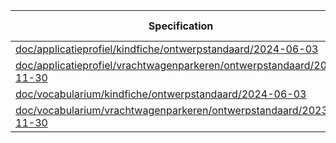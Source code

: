 | Specification | autotranslate | context | rdf | html | respec | shacl | webuniversum | uml-extractor | stakeholders |
| --- | --- | --- | --- | --- | --- | --- | --- | --- | --- |
| [doc/applicatieprofiel/kindfiche/ontwerpstandaard/2024-06-03](/report4/doc/applicatieprofiel/kindfiche/ontwerpstandaard/2024-06-03) | [&#9729;](/report4/doc/applicatieprofiel/kindfiche/ontwerpstandaard/2024-06-03/autotranslate.report)| [&#9728;](/report4/doc/applicatieprofiel/kindfiche/ontwerpstandaard/2024-06-03/generator-jsonld-context.report)| | [&#9736;](/report4/doc/applicatieprofiel/kindfiche/ontwerpstandaard/2024-06-03/generator-html.report)| [&#9736;](/report4/doc/applicatieprofiel/kindfiche/ontwerpstandaard/2024-06-03/generator-respec.report)| [&#9736;](/report4/doc/applicatieprofiel/kindfiche/ontwerpstandaard/2024-06-03/generator-shacl.report)| [&#9736;](/report4/doc/applicatieprofiel/kindfiche/ontwerpstandaard/2024-06-03/generator-webuniversum-json.report)| [&#9729;](/report4/doc/applicatieprofiel/kindfiche/ontwerpstandaard/2024-06-03/oslo-converter-ea.report)| [&#9728;](/report4/doc/applicatieprofiel/kindfiche/ontwerpstandaard/2024-06-03/oslo-stakeholders-converter.report)|
| [doc/applicatieprofiel/vrachtwagenparkeren/ontwerpstandaard/2023-11-30](/report4/doc/applicatieprofiel/vrachtwagenparkeren/ontwerpstandaard/2023-11-30) | [&#9729;](/report4/doc/applicatieprofiel/vrachtwagenparkeren/ontwerpstandaard/2023-11-30/autotranslate.report)| [&#9736;](/report4/doc/applicatieprofiel/vrachtwagenparkeren/ontwerpstandaard/2023-11-30/generator-jsonld-context.report)| | [&#9728;](/report4/doc/applicatieprofiel/vrachtwagenparkeren/ontwerpstandaard/2023-11-30/generator-html.report)| [&#9736;](/report4/doc/applicatieprofiel/vrachtwagenparkeren/ontwerpstandaard/2023-11-30/generator-respec.report)| [&#9736;](/report4/doc/applicatieprofiel/vrachtwagenparkeren/ontwerpstandaard/2023-11-30/generator-shacl.report)| [&#9728;](/report4/doc/applicatieprofiel/vrachtwagenparkeren/ontwerpstandaard/2023-11-30/generator-webuniversum-json.report)| [&#9729;](/report4/doc/applicatieprofiel/vrachtwagenparkeren/ontwerpstandaard/2023-11-30/oslo-converter-ea.report)| [&#9728;](/report4/doc/applicatieprofiel/vrachtwagenparkeren/ontwerpstandaard/2023-11-30/oslo-stakeholders-converter.report)|
| [doc/vocabularium/kindfiche/ontwerpstandaard/2024-06-03](/report4/doc/vocabularium/kindfiche/ontwerpstandaard/2024-06-03) | [&#9729;](/report4/doc/vocabularium/kindfiche/ontwerpstandaard/2024-06-03/autotranslate.report)| | [&#9728;](/report4/doc/vocabularium/kindfiche/ontwerpstandaard/2024-06-03/generator-rdf.report)| [&#9736;](/report4/doc/vocabularium/kindfiche/ontwerpstandaard/2024-06-03/generator-html.report)| [&#9736;](/report4/doc/vocabularium/kindfiche/ontwerpstandaard/2024-06-03/generator-respec.report)| | [&#9736;](/report4/doc/vocabularium/kindfiche/ontwerpstandaard/2024-06-03/generator-webuniversum-json.report)| [&#9729;](/report4/doc/vocabularium/kindfiche/ontwerpstandaard/2024-06-03/oslo-converter-ea.report)| [&#9728;](/report4/doc/vocabularium/kindfiche/ontwerpstandaard/2024-06-03/oslo-stakeholders-converter.report)|
| [doc/vocabularium/vrachtwagenparkeren/ontwerpstandaard/2023-11-30](/report4/doc/vocabularium/vrachtwagenparkeren/ontwerpstandaard/2023-11-30) | [&#9729;](/report4/doc/vocabularium/vrachtwagenparkeren/ontwerpstandaard/2023-11-30/autotranslate.report)| | [&#9728;](/report4/doc/vocabularium/vrachtwagenparkeren/ontwerpstandaard/2023-11-30/generator-rdf.report)| [&#9728;](/report4/doc/vocabularium/vrachtwagenparkeren/ontwerpstandaard/2023-11-30/generator-html.report)| [&#9728;](/report4/doc/vocabularium/vrachtwagenparkeren/ontwerpstandaard/2023-11-30/generator-respec.report)| | [&#9728;](/report4/doc/vocabularium/vrachtwagenparkeren/ontwerpstandaard/2023-11-30/generator-webuniversum-json.report)| [&#9729;](/report4/doc/vocabularium/vrachtwagenparkeren/ontwerpstandaard/2023-11-30/oslo-converter-ea.report)| [&#9728;](/report4/doc/vocabularium/vrachtwagenparkeren/ontwerpstandaard/2023-11-30/oslo-stakeholders-converter.report)|
